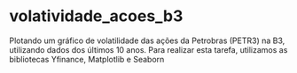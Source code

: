 # volatividade_acoes_b3
Plotando um gráfico de volatilidade das ações da Petrobras (PETR3) na B3, utilizando dados dos últimos 10 anos. Para realizar esta tarefa, utilizamos as bibliotecas Yfinance, Matplotlib e Seaborn

